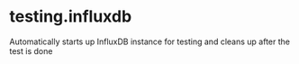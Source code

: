 # testing.influxdb
Automatically starts up InfluxDB instance for testing and cleans up after the test is done
